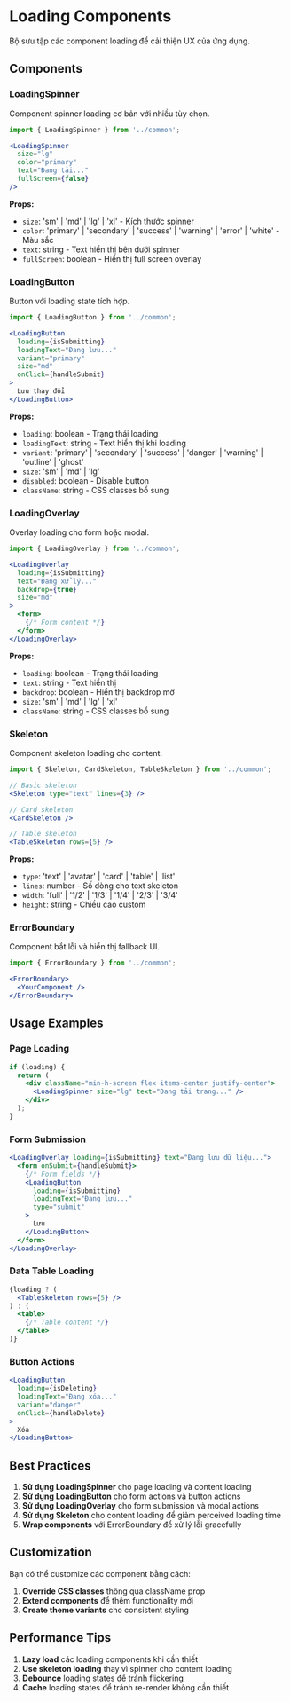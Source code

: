 # Loading Components

Bộ sưu tập các component loading để cải thiện UX của ứng dụng.

## Components

### LoadingSpinner

Component spinner loading cơ bản với nhiều tùy chọn.

```jsx
import { LoadingSpinner } from '../common';

<LoadingSpinner 
  size="lg" 
  color="primary" 
  text="Đang tải..." 
  fullScreen={false} 
/>
```

**Props:**
- `size`: 'sm' | 'md' | 'lg' | 'xl' - Kích thước spinner
- `color`: 'primary' | 'secondary' | 'success' | 'warning' | 'error' | 'white' - Màu sắc
- `text`: string - Text hiển thị bên dưới spinner
- `fullScreen`: boolean - Hiển thị full screen overlay

### LoadingButton

Button với loading state tích hợp.

```jsx
import { LoadingButton } from '../common';

<LoadingButton 
  loading={isSubmitting}
  loadingText="Đang lưu..."
  variant="primary"
  size="md"
  onClick={handleSubmit}
>
  Lưu thay đổi
</LoadingButton>
```

**Props:**
- `loading`: boolean - Trạng thái loading
- `loadingText`: string - Text hiển thị khi loading
- `variant`: 'primary' | 'secondary' | 'success' | 'danger' | 'warning' | 'outline' | 'ghost'
- `size`: 'sm' | 'md' | 'lg'
- `disabled`: boolean - Disable button
- `className`: string - CSS classes bổ sung

### LoadingOverlay

Overlay loading cho form hoặc modal.

```jsx
import { LoadingOverlay } from '../common';

<LoadingOverlay 
  loading={isSubmitting}
  text="Đang xử lý..."
  backdrop={true}
  size="md"
>
  <form>
    {/* Form content */}
  </form>
</LoadingOverlay>
```

**Props:**
- `loading`: boolean - Trạng thái loading
- `text`: string - Text hiển thị
- `backdrop`: boolean - Hiển thị backdrop mờ
- `size`: 'sm' | 'md' | 'lg' | 'xl'
- `className`: string - CSS classes bổ sung

### Skeleton

Component skeleton loading cho content.

```jsx
import { Skeleton, CardSkeleton, TableSkeleton } from '../common';

// Basic skeleton
<Skeleton type="text" lines={3} />

// Card skeleton
<CardSkeleton />

// Table skeleton
<TableSkeleton rows={5} />
```

**Props:**
- `type`: 'text' | 'avatar' | 'card' | 'table' | 'list'
- `lines`: number - Số dòng cho text skeleton
- `width`: 'full' | '1/2' | '1/3' | '1/4' | '2/3' | '3/4'
- `height`: string - Chiều cao custom

### ErrorBoundary

Component bắt lỗi và hiển thị fallback UI.

```jsx
import { ErrorBoundary } from '../common';

<ErrorBoundary>
  <YourComponent />
</ErrorBoundary>
```

## Usage Examples

### Page Loading
```jsx
if (loading) {
  return (
    <div className="min-h-screen flex items-center justify-center">
      <LoadingSpinner size="lg" text="Đang tải trang..." />
    </div>
  );
}
```

### Form Submission
```jsx
<LoadingOverlay loading={isSubmitting} text="Đang lưu dữ liệu...">
  <form onSubmit={handleSubmit}>
    {/* Form fields */}
    <LoadingButton 
      loading={isSubmitting}
      loadingText="Đang lưu..."
      type="submit"
    >
      Lưu
    </LoadingButton>
  </form>
</LoadingOverlay>
```

### Data Table Loading
```jsx
{loading ? (
  <TableSkeleton rows={5} />
) : (
  <table>
    {/* Table content */}
  </table>
)}
```

### Button Actions
```jsx
<LoadingButton 
  loading={isDeleting}
  loadingText="Đang xóa..."
  variant="danger"
  onClick={handleDelete}
>
  Xóa
</LoadingButton>
```

## Best Practices

1. **Sử dụng LoadingSpinner** cho page loading và content loading
2. **Sử dụng LoadingButton** cho form actions và button actions
3. **Sử dụng LoadingOverlay** cho form submission và modal actions
4. **Sử dụng Skeleton** cho content loading để giảm perceived loading time
5. **Wrap components** với ErrorBoundary để xử lý lỗi gracefully

## Customization

Bạn có thể customize các component bằng cách:

1. **Override CSS classes** thông qua className prop
2. **Extend components** để thêm functionality mới
3. **Create theme variants** cho consistent styling

## Performance Tips

1. **Lazy load** các loading components khi cần thiết
2. **Use skeleton loading** thay vì spinner cho content loading
3. **Debounce** loading states để tránh flickering
4. **Cache** loading states để tránh re-render không cần thiết 